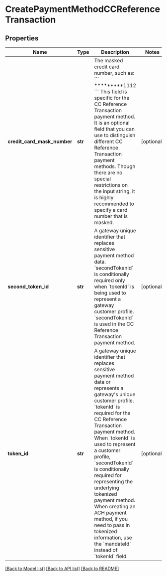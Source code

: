 # CreatePaymentMethodCCReferenceTransaction

## Properties
Name | Type | Description | Notes
------------ | ------------- | ------------- | -------------
**credit_card_mask_number** | **str** | The masked credit card number, such as: &#x60;&#x60;&#x60; *********1112 &#x60;&#x60;&#x60;  This field is specific for the CC Reference Transaction payment method. It is an optional field that you can use to distinguish different CC Reference Transaction payment methods.  Though there are no special restrictions on the input string, it is highly recommended to specify a card number that is masked.  | [optional] 
**second_token_id** | **str** | A gateway unique identifier that replaces sensitive payment method data.   &#x60;secondTokenId&#x60; is conditionally required only when &#x60;tokenId&#x60; is being used to represent a gateway customer profile. &#x60;secondTokenId&#x60; is used in the CC Reference Transaction payment method.  | [optional] 
**token_id** | **str** | A gateway unique identifier that replaces sensitive payment method data or represents a gateway&#39;s unique customer profile. &#x60;tokenId&#x60; is required for the CC Reference Transaction payment method.  When &#x60;tokenId&#x60; is used to represent a customer profile, &#x60;secondTokenId&#x60; is conditionally required for representing the underlying tokenized payment method.  When creating an ACH payment method, if you need to pass in tokenized information, use the &#x60;mandateId&#x60; instead of &#x60;tokenId&#x60; field.  | [optional] 

[[Back to Model list]](../README.md#documentation-for-models) [[Back to API list]](../README.md#documentation-for-api-endpoints) [[Back to README]](../README.md)


